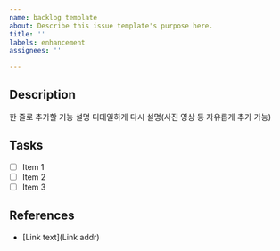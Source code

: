```yaml
---
name: backlog template
about: Describe this issue template's purpose here.
title: ''
labels: enhancement
assignees: ''

---
```


## Description
한 줄로 추가할 기능 설명
디테일하게 다시 설명(사진 영상 등 자유롭게 추가 가능)

## Tasks
- [ ] Item 1
- [ ] Item 2
- [ ] Item 3

## References
- [Link text](Link addr)
